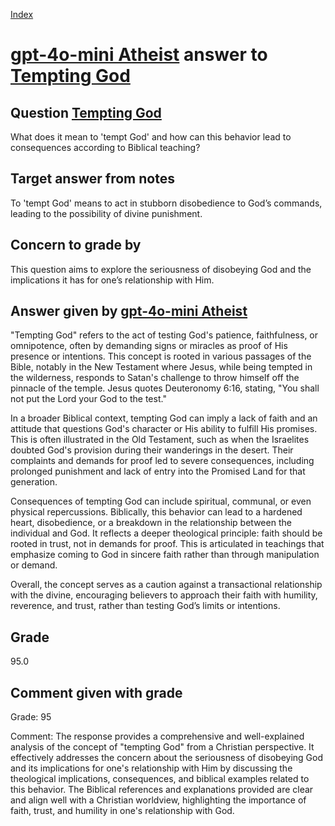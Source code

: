 
[Index](../../index.md)
# [gpt-4o-mini Atheist](../../answering_models/gpt-4o-mini_Atheist.md) answer to [Tempting God](../../questions/Tempting_God.md)

## Question [Tempting God](../../questions/Tempting_God.md)
What does it mean to 'tempt God' and how can this behavior lead to consequences according to Biblical teaching?

## Target answer from notes
To 'tempt God' means to act in stubborn disobedience to God’s commands, leading to the possibility of divine punishment.

## Concern to grade by
This question aims to explore the seriousness of disobeying God and the implications it has for one’s relationship with Him.

## Answer given by [gpt-4o-mini Atheist](../../answering_models/gpt-4o-mini_Atheist.md)
"Tempting God" refers to the act of testing God's patience, faithfulness, or omnipotence, often by demanding signs or miracles as proof of His presence or intentions. This concept is rooted in various passages of the Bible, notably in the New Testament where Jesus, while being tempted in the wilderness, responds to Satan's challenge to throw himself off the pinnacle of the temple. Jesus quotes Deuteronomy 6:16, stating, "You shall not put the Lord your God to the test."

In a broader Biblical context, tempting God can imply a lack of faith and an attitude that questions God's character or His ability to fulfill His promises. This is often illustrated in the Old Testament, such as when the Israelites doubted God's provision during their wanderings in the desert. Their complaints and demands for proof led to severe consequences, including prolonged punishment and lack of entry into the Promised Land for that generation.

Consequences of tempting God can include spiritual, communal, or even physical repercussions. Biblically, this behavior can lead to a hardened heart, disobedience, or a breakdown in the relationship between the individual and God. It reflects a deeper theological principle: faith should be rooted in trust, not in demands for proof. This is articulated in teachings that emphasize coming to God in sincere faith rather than through manipulation or demand.

Overall, the concept serves as a caution against a transactional relationship with the divine, encouraging believers to approach their faith with humility, reverence, and trust, rather than testing God’s limits or intentions.

## Grade
95.0

## Comment given with grade
Grade: 95

Comment: The response provides a comprehensive and well-explained analysis of the concept of "tempting God" from a Christian perspective. It effectively addresses the concern about the seriousness of disobeying God and its implications for one's relationship with Him by discussing the theological implications, consequences, and biblical examples related to this behavior. The Biblical references and explanations provided are clear and align well with a Christian worldview, highlighting the importance of faith, trust, and humility in one's relationship with God.
